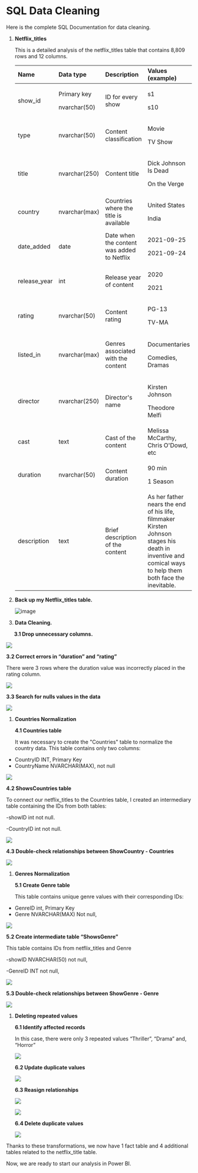 ﻿# <a name="_8q5b7l6fdo3z"></a>**SQL Data Cleaning**
Here is the complete SQL Documentation for data cleaning.

1. **Netflix\_titles** 

   This is a detailed analysis of the netflix\_titles table that contains 8,809 rows and 12 columns.

   |**Name**|**Data type**|**Description**|**Values (example)**|
   | :- | :- | :- | :- |
   |show\_id|<p>Primary key</p><p>nvarchar(50)</p>|ID for every show|<p>s1</p><p>s10</p>|
   |type|nvarchar(50)|Content classification|<p>Movie</p><p>TV Show</p>|
   |title|nvarchar(250)|Content title|<p>Dick Johnson Is Dead</p><p>On the Verge</p>|
   |country|nvarchar(max)|Countries where the title is available|<p>United States</p><p>India</p>|
   |date\_added|date|Date when the content was added to Netflix|<p>2021-09-25</p><p>2021-09-24</p>|
   |release\_year|int|Release year of content|<p>2020</p><p>2021</p>|
   |rating|nvarchar(50)|<p>Content rating</p><p></p>|<p>PG-13</p><p>TV-MA</p>|
   |listed\_in|nvarchar(max)|<p>Genres associated with the content</p><p></p>|<p>Documentaries</p><p>Comedies, Dramas</p>|
   |director|nvarchar(250)|<p>Director's name</p><p></p>|<p>Kirsten Johnson</p><p>Theodore Melfi</p>|
   |cast|text|<p>Cast of the content</p><p></p>|Melissa McCarthy, Chris O'Dowd, etc|
   |duration|nvarchar(50)|Content duration|<p>90 min</p><p>1 Season</p>|
   |description|text|Brief description of the content|As her father nears the end of his life, filmmaker Kirsten Johnson stages his death in inventive and comical ways to help them both face the inevitable.|

1. **Back up my Netflix\_titles table.**

   ![image](https://github.com/user-attachments/assets/d5bbb442-3751-4cd5-95d0-e16162ed6ed0)

1. **Data Cleaning.**

`	`**3.1 Drop unnecessary columns.**

![](Aspose.Words.53d96ccc-51b5-4e2a-93f6-bff885aafbcd.002.png)

**3.2 Correct errors in “duration” and “rating”**

There were 3 rows where the duration value was incorrectly placed in the rating column.

![](Aspose.Words.53d96ccc-51b5-4e2a-93f6-bff885aafbcd.003.png)

**3.3 	Search for nulls values in the data**

![](Aspose.Words.53d96ccc-51b5-4e2a-93f6-bff885aafbcd.004.png)

1. **Countries Normalization** 

   **4.1 Countries table**

   It was necessary to create the "Countries" table to normalize the country data. This table contains only two columns:

- CountryID INT, Primary Key
- CountryName NVARCHAR(MAX), not null

![](Aspose.Words.53d96ccc-51b5-4e2a-93f6-bff885aafbcd.005.png)

**4.2 ShowsCountries table**

To connect our netflix\_titles to the Countries table, I created an intermediary table containing the IDs from both tables:

-showID int not null.

-CountryID int not null.

![](Aspose.Words.53d96ccc-51b5-4e2a-93f6-bff885aafbcd.006.png)

**4.3 Double-check relationships between ShowCountry - Countries**

![](Aspose.Words.53d96ccc-51b5-4e2a-93f6-bff885aafbcd.007.png)



1. **Genres Normalization**

   **5.1 Create Genre table**

   This table contains unique genre values with their corresponding  IDs:

- GenreID int, Primary Key
- Genre NVARCHAR(MAX) Not  null,

![](Aspose.Words.53d96ccc-51b5-4e2a-93f6-bff885aafbcd.008.png)

**5.2 Create intermediate table “ShowsGenre”**

This table contains IDs from netflix\_titles and Genre

-showID NVARCHAR(50) not null,

-GenreID INT not null,

![](Aspose.Words.53d96ccc-51b5-4e2a-93f6-bff885aafbcd.009.png)

**5.3 Double-check relationships between ShowGenre - Genre**

![](Aspose.Words.53d96ccc-51b5-4e2a-93f6-bff885aafbcd.010.png)


1. **Deleting repeated values**

   **6.1 Identify affected records**

   In this case, there were only 3 repeated values “Thriller”, “Drama” and, “Horror”

   ![](Aspose.Words.53d96ccc-51b5-4e2a-93f6-bff885aafbcd.011.png)

   **6.2 Update duplicate values**

   ![](Aspose.Words.53d96ccc-51b5-4e2a-93f6-bff885aafbcd.012.png)

   **6.3 Reasign relationships**

   ![](Aspose.Words.53d96ccc-51b5-4e2a-93f6-bff885aafbcd.013.png)

   ![](Aspose.Words.53d96ccc-51b5-4e2a-93f6-bff885aafbcd.014.png)

   **6.4 Delete duplicate values**

   ![](Aspose.Words.53d96ccc-51b5-4e2a-93f6-bff885aafbcd.015.png)

Thanks to these transformations, we now have 1 fact table and 4 additional tables related to the netflix\_title table.

Now, we are ready to start our analysis in Power BI.
